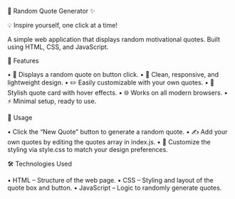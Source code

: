 🎉 Random Quote Generator ✨

💡 Inspire yourself, one click at a time!

A simple web application that displays random motivational quotes. Built using HTML, CSS, and JavaScript.

🌟 Features

• 📝 Displays a random quote on button click.
• 🎨 Clean, responsive, and lightweight design.
• ✏️ Easily customizable with your own quotes.
• 💎 Stylish quote card with hover effects.
• 🌐 Works on all modern browsers.
• ⚡ Minimal setup, ready to use.


🚀 Usage

• Click the “New Quote” button to generate a random quote.
• ✍️ Add your own quotes by editing the quotes array in index.js.
• 🎨 Customize the styling via style.css to match your design preferences.

🛠 Technologies Used

• HTML – Structure of the web page.
• CSS – Styling and layout of the quote box and button.
• JavaScript – Logic to randomly generate quotes.
